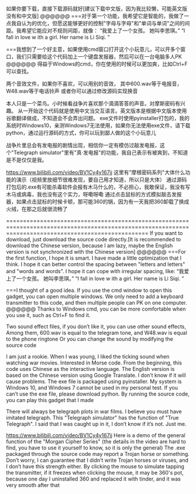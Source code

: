 如果你要下载，直接下载源码就好[建议下载中文版，因为我比较懒，可能英文版没有和中文版]
@@@@@@
===对于第一个功能，我希望它是智能的，我做了一点我自认为的优化，但愿这能够更好的控制"字母与字母"和"单词与单词"之间的间距。我希望它能应对不规则间距，就像：
“我爱上了一个女孩。 她叫李思琪。”
“I      fall       in love w ith         a girl. Her name is Li Siqi. ”

===我想到了一个好主意，如果使用cmd窗口打开这个小玩意儿，可以开多个窗口，我们只需要给这个代码加上一个键盘发报器，然后可以在一台电脑多人PK
@@@@@@
得益于Windows的cmd，你在使用的时候可以更加爽，比如Ctrl+F可以查找。

两个音效文件，如果你不喜欢，可以用别的音效，
其中600.wav等于电报音，W48.wav等于电话铃声
或者你可以通过修改源码实现换音

本人只是一个菜鸟。小时候看战争片喜欢那个滴滴答答的声音。对摩斯密码有兴趣。
从一开始这个代码就是使用中文当交互语言。英文版本是根据中文版本使用谷歌翻译做成，不知道会不会弄出问题。
exe文件时使用pyinstaller打包的，我的系统时Windows10，亲测Windows7无法使用，如果你无法使用exe文件，请下载python，通过运行源码的方式，你可以玩到鄙人做的这个小玩意儿

战争片里总会有发电报的剧情出现，相信你一定有模仿过敲发电报，这个"Telegraph simulator"里有"真·发电报"的功能，我自己表示有被爽到，不知道是不是仅仅是我。

https://www.bilibili.com/video/BV1Cy4y167jj
这里有"摩根密码系列"大体什么功能的演示（视频里放细节很难发现，要自己用才知道，所以只是大体）
通过源码打包后的.exe有可能杀毒软件会报有木马什么的，不必担心，我敢保证，我没有写木马或病毒，我也没有这个实力，呀嘞呀嘞
通过点击鼠标的方式模拟敲击发报器，如果点击鼠标的时候卡顿，那可能360的锅，因为有一天我把360卸载了换成火绒，在那之后就很流畅了

======================================================================================================================================================
If you want to download, just download the source code directly.[It is recommended to download the Chinese version, because I am lazy, maybe the English version is not synchronized with the Chinese version]
@@@@@@
===For the first function, I hope it is smart. I have made a little optimization that I think. I hope it can better control the spacing between "letters and letters" and "words and words". I hope it can cope with irregular spacing, like: 
“我爱上了一个女孩。 她叫李思琪。”
“I      fall       in love w ith         a girl. Her name is Li Siqi. ”

===I thought of a good idea. If you use the cmd window to open this gadget, you can open multiple windows. We only need to add a keyboard transmitter to this code, and then multiple people can PK on one computer.
@@@@@@
Thanks to Windows cmd, you can be more comfortable when you use it, such as Ctrl+F to find it.

Two sound effect files, if you don’t like it, you can use other sound effects,
Among them, 600.wav is equal to the telegram tone, and W48.wav is equal to the phone ringtone
Or you can change the sound by modifying the source code 

I am just a rookie. When I was young, I liked the ticking sound when watching war movies. Interested in Morse code.
From the beginning, this code uses Chinese as the interactive language. The English version is based on the Chinese version using Google Translate. I don’t know if it will cause problems.
The exe file is packaged using pyinstaller. My system is Windows 10, and Windows 7 cannot be used in my personal test. If you can’t use the exe file, please download python. By running the source code, you can play this gadget that I made

There will always be telegraph plots in war films. I believe you must have imitated telegraph. This "Telegraph simulator" has the function of "True Telegraph". I said that I was caught up in it, I don’t know if it’s not. Just me.

https://www.bilibili.com/video/BV1Cy4y167jj
Here is a demo of the general function of the "Morgan Cipher Series" (the details in the video are hard to find, you have to use it yourself to know, so it is only the general)
The .exe packaged through the source code may report a Trojan horse or something. Don’t worry, I can guarantee that I didn’t write Trojan horses or viruses, and I don’t have this strength either.
By clicking the mouse to simulate tapping the transmitter, if it freezes when clicking the mouse, it may be 360's pot, because one day I uninstalled 360 and replaced it with tinder, and it was very smooth after that
